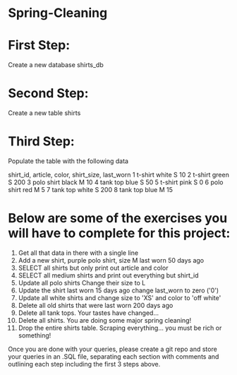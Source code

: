 # Spring-Cleaning
# First Step: 
Create a new database
shirts_db

# Second Step:
Create a new table
shirts

# Third Step:
Populate the table with the following data

shirt_id, article, color, shirt_size, last_worn
1	t-shirt	white	S	10
2	t-shirt	green	S	200
3	polo shirt	black	M	10
4	tank top	blue	S	50
5	t-shirt	pink	S	0
6	polo shirt	red	M	5
7	tank top	white	S	200
8	tank top	blue	M	15

# Below are some of the exercises you will have to complete for this project:
1. Get all that data in there with a single line
2. Add a new shirt, purple polo shirt, size M last worn 50 days ago
3. SELECT all shirts but only print out article and color
4. SELECT all medium shirts and print out everything but shirt_id
5. Update all polo shirts Change their size to L
6. Update the shirt last worn 15 days ago change last_worn to zero ('0')
7. Update all white shirts and change size to 'XS' and color to 'off white'
8. Delete all old shirts that were last worn 200 days ago
9. Delete all tank tops. Your tastes have changed...
10. Delete all shirts. You are doing some major spring cleaning!
11. Drop the entire shirts table. Scraping everything... you must be rich or something!

Once you are done with your queries, please create a git repo and store your queries in an .SQL file, 
separating each section with comments and outlining each step including the first 3 steps above.
